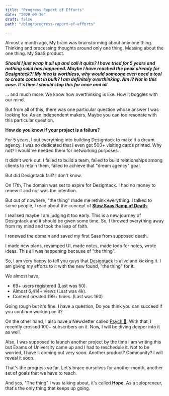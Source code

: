 ```yaml
---
title: "Progress Report of Efforts"
date: "2020-09-30"
draft: false
path: "/blog/progress-report-of-efforts"

---
```


Almost a month ago, My brain was brainstorming about only one thing. Thinking and processing thoughts around only one thing. Messing about the one thing. My SaaS product.

***Should I just wrap it all up and call it quits? I have tried for 5 years and nothing solid has happened. Maybe I have reached the peak already for Designtack?! My idea is worthless, why would someone even need a tool to create content in bulk? I am definitely overthinking. Am I? Not in this case. It's time I should stop this for once and all.***

... and much more. We know how overthinking is like. How it boggles with our mind. 

But from all of this, there was one particular question whose answer I was looking for. As an independent makers, Maybe you can too resonate with this particular question.

**How do you know if your project is a failure?** 

For 5 years, I put everything into building Designtack to make it a dream agency. I was so dedicated that I even got 500+ visiting cards printed. Why not? I would've needed them for networking purposes. 

It didn't work out. I failed to build a team, failed to build relationships among clients to retain them, failed to achieve that "dream agency" goal.

But did Designtack fail? I don't know.

On 17th, The domain was set to expire for Designtack. I had no money to renew it and nor was the intention.

But out of nowhere, "the thing" made me rethink everything. I talked to some people, I read about the concept of **[Slow Saas Ramp of Death](https://baremetrics.com/blog/long-slow-saas-ramp-of-death)**.

I realised maybe I am judging it too early. This is a new journey of Designtack and it should be given some time. So, I throwed everything away from my mind and took the leap of faith.

I renewed the domain and saved my first Saas from supposed death.

I made new plans, revamped UI, made notes, made todo for notes, wrote ideas. This all was happening because of "the thing".

So, I am very happy to tell you guys that [Designtack](https://www.designtack.com/) is alive and kicking it. I am giving my efforts to it with the new found, "the thing" for it.

We almost have,
- 69+ users registered (Last was 50).
- Almost 6,414+ views (Last was 4k).
- Content created 199+ times. (Last was 160)

Going rough but it's fine. I have a question, Do you think you can succeed if you continue working on it?

On the other hand, I also have a Newsletter called [Psych 🧠](http://psych.substack.com/). With that, I recently crossed 100+ subscribers on it. Now, I will be diving deeper into it as well.

Also, I was supposed to launch another project by the time I am writing this but Exams of University came up and I had to reschedule it. Not to be worried, I have it coming out very soon. Another product? Community? I will reveal it soon.

That's the progress so far. Let's brace ourselves for another month, another set of goals that we have to reach.

And yes, "The thing" I was talking about, it's called **Hope**. As a solopreneur, that's the only thing that keeps up going. 

